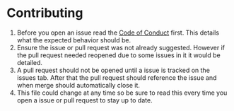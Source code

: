 # Contributing

1. Before you open an issue read the [Code of Conduct](CODE_OF_CONDUCT.md) first.
This details what the expected behavior should be.
2. Ensure the issue or pull request was not already suggested.
However if the pull request needed reopened due to some issues in it it would be detailed.
3. A pull request should not be opened until a issue is tracked on the issues tab.
After that the pull request should reference the issue and when merge should automatically close it.
4. This file could change at any time so be sure to read this every time you open a issue or pull request to stay up to date.
